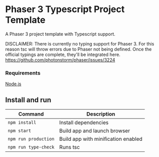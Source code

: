 # Phaser 3 Typescript Project Template

A Phaser 3 project template with Typescript support.

DISCLAIMER: There is currently no typing support for Phaser 3. For this reason tsc will throw errors due to Phaser not being defined. Once the official typings are complete, they'll be integrated here.
https://github.com/photonstorm/phaser/issues/3224

### Requirements

[Node.js](https://nodejs.org)

## Install and run

| Command              | Description                                            |
| -------------------- | ------------------------------------------------------ |
| `npm install`        | Install dependencies                                   |
| `npm start`          | Build app and launch browser                           |
| `npm run production` | Build app with minification enabled                    |
| `npm run type-check` | Runs tsc                                               |
